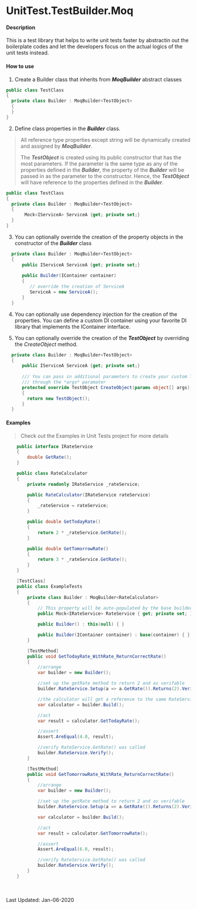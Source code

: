 # UnitTest.TestBuilder.Moq

#### Description
This is a test library that helps to write unit tests faster by abstractin out the boilerplate codes and let the developers focus on the actual logics of the unit tests instead.

#### How to use
1. Create a Builder class that inherits from ***MoqBuilder*** abstract classes
   

```C#
public class TestClass
{
  private class Builder : MoqBuilder<TestObject>
  {
  }
}
```

2. Define class properties in the ***Builder*** class. 
> All reference type properties except string will be dynamically created and assigned by ***MoqBuilder***.
>
> The ***TestObject*** is created using its public constructor that has the most parameters. If the parameter is the same type as any of the properties defined
> in the ***Builder***, the property of the ***Builder*** will be passed in as the parameter to the constructor. Hence, the ***TestObject*** will have reference
> to the properties defined in the ***Builder***.

```C#
public class TestClass
{
  private class Builder : MoqBuilder<TestObject>
  {
       Mock<IServiceA> ServiceA {get; private set;}
  }
}
```

3. You can optionally override the creation of the property objects in the constructor of the ***Builder*** class

```C#
  private class Builder : MoqBuilder<TestObject>
  {
      public IServiceA ServiceA {get; private set;}
      
      public Builder(IContainer container)
      {
         // override the creation of ServiceA
         ServiceA = new ServiceA();
      }
  }
```

4. You can optionally use dependency injection for the creation of the properties. You can define a custom DI container using your favorite DI library that implements the IContainer interface.


5. You can optionally override the creation of the ***TestObject*** by overriding the *CreateObject* method.

```C#
  private class Builder : MoqBuilder<TestObject>
  {
      public IServiceA ServiceA {get; private set;}
      
      /// You can pass in additional parameters to create your custom TestObject
      /// through the *args* paramater
      protected override TestObject CreateObject(params object[] args)
      {
        return new TestObject();
      }
  }
```

#### Examples

> Check out the Examples in Unit Tests project for more details

```C#
    public interface IRateService
    {
        double GetRate();
    }

    public class RateCalculator
    {
        private readonly IRateService _rateService;

        public RateCalculator(IRateService rateService)
        {
            _rateService = rateService;
        }

        public double GetTodayRate()
        {
            return 2 * _rateService.GetRate();
        }

        public double GetTomorrowRate()
        {
            return 3 * _rateService.GetRate();
        }
    }

    [TestClass]
    public class ExampleTests
    {
        private class Builder : MoqBuilder<RateCalculator>
        {
            // This property will be auto-populated by the base builder
            public Mock<IRateService> RateService { get; private set; }

            public Builder() : this(null) { }

            public Builder(IContainer container) : base(container) { }
        }

        [TestMethod]
        public void GetTodayRate_WithRate_ReturnCorrectRate()
        {
            //arrange
            var builder = new Builder();

            //set up the getRate method to return 2 and as verifable
            builder.RateService.Setup(a => a.GetRate()).Returns(2).Verifiable(); 

            //the calculator will get a reference to the same RateService in the builder
            var calculator = builder.Build();

            //act
            var result = calculator.GetTodayRate();

            //assert
            Assert.AreEqual(4.0, result);

            //verify RateService.GetRate() was called
            builder.RateService.Verify();
        }

        [TestMethod]
        public void GetTomorrowRate_WithRate_ReturnCorrectRate()
        {
            //arrange
            var builder = new Builder();

            //set up the getRate method to return 2 and as verifable
            builder.RateService.Setup(a => a.GetRate()).Returns(2).Verifiable();

            var calculator = builder.Build();

            //act
            var result = calculator.GetTomorrowRate();

            //assert
            Assert.AreEqual(6.0, result);

            //verify RateService.GetRate() was called
            builder.RateService.Verify();
        }
    }
```
<br>
<br>
Last Updated: Jan-06-2020
